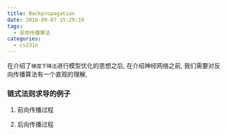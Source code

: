 ```yaml
---
title: Backpropagation
date: 2016-09-07 15:29:19
tags:
  - 反向传播算法
categories:
  - cs231n
---
```


在介绍了`梯度下降法`进行模型优化的思想之后, 在介绍神经网络之前, 我们需要对反向传播算法有一个直观的理解, 

<!--more-->

### 链式法则求导的例子 

1. 前向传播过程

2. 后向传播过程 

